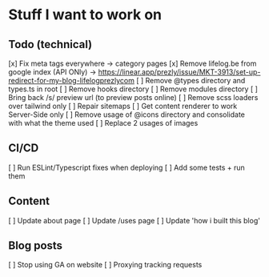 # Stuff I want to work on

## Todo (technical)

[x] Fix meta tags everywhere -> category pages
[x] Remove lifelog.be from google index (API ONly) -> https://linear.app/prezly/issue/MKT-3913/set-up-redirect-for-my-blog-lifelogprezlycom
[ ] Remove @types directory and types.ts in root
[ ] Remove hooks directory
[ ] Remove modules directory
[ ] Bring back /s/ preview url (to preview posts online)
[ ] Remove scss loaders over tailwind only
[ ] Repair sitemaps
[ ] Get content renderer to work Server-Side only
[ ] Remove usage of @icons directory and consolidate with what the theme used
[ ] Replace 2 usages of images

## CI/CD

[ ] Run ESLint/Typescript fixes when deploying
[ ] Add some tests + run them

## Content

[ ] Update about page
[ ] Update /uses page
[ ] Update 'how i built this blog'

## Blog posts

[ ] Stop using GA on website
[ ] Proxying tracking requests



